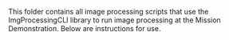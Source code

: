 This folder contains all image processing scripts that use the ImgProcessingCLI library to run image processing at the Mission Demonstration. Below are instructions for use.
